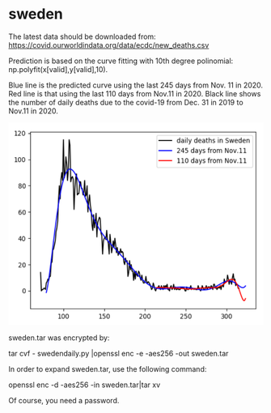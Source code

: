 # sweden

The latest data should be downloaded from:
 https://covid.ourworldindata.org/data/ecdc/new_deaths.csv
 
 Prediction is based on the curve fitting with 10th degree polinomial: np.polyfit(x[valid],y[valid],10).
 
 Blue line is the predicted curve using the last 245 days from Nov. 11 in 2020. Red line is that using the last 110 days from Nov.11 in 2020. Black line shows the number of daily deaths due to the covid-19 from Dec. 31 in 2019 to Nov.11 in 2020.
 
 <img src='sweden.png' height=400 width=600>
 
 
 sweden.tar was encrypted by: 
 
 tar cvf - swedendaily.py |openssl enc -e -aes256 -out sweden.tar
 
 In order to expand sweden.tar, use the following command:
 
 openssl enc -d -aes256 -in sweden.tar|tar xv
 
 Of course, you need a password.
 
 
